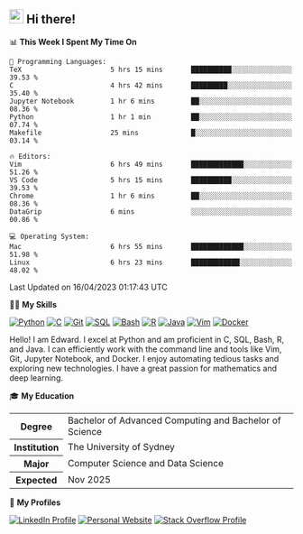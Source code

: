 ## <a href="#"><img src="https://media.giphy.com/media/hvRJCLFzcasrR4ia7z/giphy.gif" width="25px" height="25px"></a> Hi there!

<!--START_SECTION:waka-->
📊 **This Week I Spent My Time On** 

```text
💬 Programming Languages: 
TeX                      5 hrs 15 mins       ██████████░░░░░░░░░░░░░░░   39.53 % 
C                        4 hrs 42 mins       █████████░░░░░░░░░░░░░░░░   35.40 % 
Jupyter Notebook         1 hr 6 mins         ██░░░░░░░░░░░░░░░░░░░░░░░   08.36 % 
Python                   1 hr 1 min          ██░░░░░░░░░░░░░░░░░░░░░░░   07.74 % 
Makefile                 25 mins             █░░░░░░░░░░░░░░░░░░░░░░░░   03.14 % 

🔥 Editors: 
Vim                      6 hrs 49 mins       █████████████░░░░░░░░░░░░   51.26 % 
VS Code                  5 hrs 15 mins       ██████████░░░░░░░░░░░░░░░   39.53 % 
Chrome                   1 hr 6 mins         ██░░░░░░░░░░░░░░░░░░░░░░░   08.36 % 
DataGrip                 6 mins              ░░░░░░░░░░░░░░░░░░░░░░░░░   00.86 % 

💻 Operating System: 
Mac                      6 hrs 55 mins       █████████████░░░░░░░░░░░░   51.98 % 
Linux                    6 hrs 23 mins       ████████████░░░░░░░░░░░░░   48.02 % 
```


 Last Updated on 16/04/2023 01:17:43 UTC
<!--END_SECTION:waka-->

💪🏻 **My Skills**

[![Python](https://img.shields.io/badge/-Python-yellow?style=flat-square&logo=Python)](#)
[![C     ](https://img.shields.io/badge/-C-blue?style=flat-square&logo=C)](#)
[![Git   ](https://img.shields.io/badge/-Git-grey?style=flat-square&logo=Git)](#)
[![SQL   ](https://img.shields.io/badge/-SQL-grey?style=flat-square&logo=SQLite)](#)
[![Bash  ](https://img.shields.io/badge/-Bash-grey?style=flat-square&logo=GNU-Bash)](#)
[![R     ](https://img.shields.io/badge/-R-grey?style=flat-square&logo=R)](#)
[![Java  ](https://img.shields.io/badge/-Java-grey?style=flat-square&logo=OpenJDK)](#)
[![Vim   ](https://img.shields.io/badge/-Vim-grey?style=flat-square&logo=Vim)](#)
[![Docker](https://img.shields.io/badge/-Docker-grey?style=flat-square&logo=Docker)](#)

Hello! I am Edward. I excel at Python and am proficient in C, SQL, Bash, R, and
Java. I can efficiently work with the command line and tools like Vim, Git,
Jupyter Notebook, and Docker. I enjoy automating tedious tasks and exploring new
technologies. I have a great passion for mathematics and deep learning.

🎓 **My Education**

<table>
<tr>
    <th>Degree</th>
    <td>Bachelor of Advanced Computing and Bachelor of Science</td>
</tr>
<tr>
    <th>Institution</th>
    <td>The University of Sydney</td>
</tr>
<tr>
    <th>Major</th>
    <td>Computer Science and Data Science</td>
</tr>
<tr>
    <th>Expected</th>
    <td>Nov 2025</td>
</tr>
</table>

🔗 **My Profiles**

[![LinkedIn Profile](https://img.shields.io/badge/-LinkedIn-blue?style=social&logo=LinkedIn)](https://www.linkedin.com/in/edward-ji)
[![Personal Website](https://img.shields.io/badge/-Personal%20Website-blue?style=social&logo=Bootstrap)](https://edwardji.dev)
[![Stack Overflow Profile](https://img.shields.io/badge/-Stack%20Overflow-blue?style=social&logo=StackOverflow)](https://stackoverflow.com/users/11658924)
